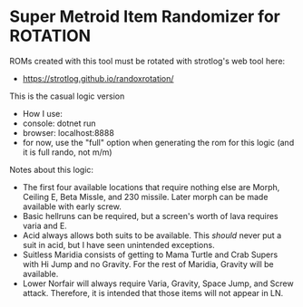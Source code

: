 # Super Metroid Item Randomizer for ROTATION

ROMs created with this tool must be rotated with strotlog's web tool here:
* https://strotlog.github.io/randoxrotation/

This is the casual logic version

* How I use:
* console: dotnet run
* browser: localhost:8888
* for now, use the "full" option when generating the rom for this logic (and it is full rando, not m/m)

Notes about this logic:
* The first four available locations that require nothing else are Morph, Ceiling E, Beta Missle, and 230 missile. Later morph can be made available with early screw.
* Basic hellruns can be required, but a screen's worth of lava requires varia and E.
* Acid always allows both suits to be available. This *should* never put a suit in acid, but I have seen unintended exceptions.
* Suitless Maridia consists of getting to Mama Turtle and Crab Supers with Hi Jump and no Gravity. For the rest of Maridia, Gravity will be available.
* Lower Norfair will always require Varia, Gravity, Space Jump, and Screw attack. Therefore, it is intended that those items will not appear in LN.
